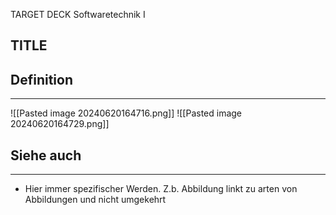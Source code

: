
TARGET DECK
Softwaretechnik I

TITLE
--
## Definition
***
![[Pasted image 20240620164716.png]]
![[Pasted image 20240620164729.png]]
## Siehe auch
***
* Hier immer spezifischer Werden. Z.b. Abbildung linkt zu arten von Abbildungen und nicht umgekehrt